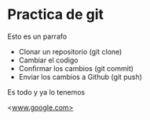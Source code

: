 # Practica de git

Esto es un parrafo

- Clonar un repositorio (git clone)
- Cambiar el codigo
- Confirmar los cambios (git commit)
- Enviar los cambios a Github (git push)

Es todo y ya lo tenemos

<www.google.com>